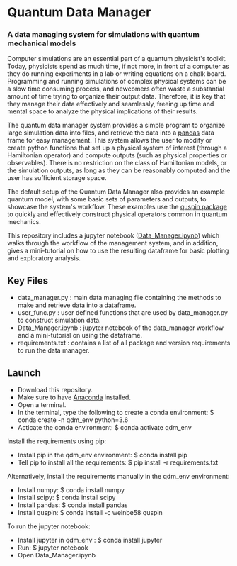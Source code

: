 # Quantum Data Manager
### A data managing system for simulations with quantum mechanical models

Computer simulations are an essential part of a quantum physicist's toolkit. Today, physicists spend as much time, if not more, in front of a computer as they do running experiments in a lab or writing equations on a chalk board. Programming and running simulations of complex physical systems can be a slow time consuming process, and newcomers often waste a 
substantial amount of time trying to organize their output data. Therefore, it is key that they manage their data effectively and seamlessly, freeing up time and mental space to analyze the physical implications of their results.   

The quantum data manager system provides a simple program to organize large simulation data into files, and retrieve the data into a [pandas](https://pandas.pydata.org/pandas-docs/stable/) data frame for easy management. This system allows the user to modify or create python functions that set up a physical system of interest (through a Hamiltonian operator) and compute outputs (such as physical properties or observables). There is no restriction on the class of Hamiltonian models, or the simulation outputs, as long as they can be reasonably computed and the user has sufficient storage space. 

The default setup of the Quantum Data Manager also provides an example quantum model, with some basic sets of parameters and outputs, to showcase the system's workflow. These examples use the [quspin package](http://weinbe58.github.io/QuSpin/) to quickly and effectively construct physical operators common in quantum mechanics. 

This repository includes a jupyter notebook ([Data_Manager.ipynb](https://github.com/Tamiro2019/Quantum-Data-Manager/blob/master/Data_Manager.ipynb)) which walks through the workflow of the management system, and in addition, gives a mini-tutorial on how to use the resulting dataframe for basic plotting and exploratory analysis.

## Key Files

* data_manager.py : main data managing file containing the methods to make and retrieve data into a dataframe.
* user_func.py : user defined functions that are used by data_manager.py to construct simulation data.
* Data_Manager.ipynb : jupyter notebook of the data_manager workflow and a mini-tutorial on using the dataframe.
* requirements.txt : contains a list of all package and version requirements to run the data manager.

## Launch

* Download this repository.
* Make sure to have [Anaconda](https://docs.anaconda.com/anaconda/install/) installed.
* Open a terminal.
* In the terminal, type the following to create a conda environment: $ conda create -n qdm_env python=3.6 
* Acticate the conda environment: $ conda activate qdm_env

Install the requirements using pip:
* Install pip in the qdm_env environment: $ conda install pip
* Tell pip to install all the requirements: $ pip install -r requirements.txt

Alternatively, install the requirements manually in the qdm_env environment:
* Install numpy: $ conda install numpy
* Install scipy: $ conda install scipy
* Install pandas: $ conda install pandas
* Install quspin: $ conda install -c weinbe58 quspin

To run the jupyter notebook:
* Install jupyter in qdm_env : $ conda install jupyter
* Run: $ jupyter notebook
* Open Data_Manager.ipynb
